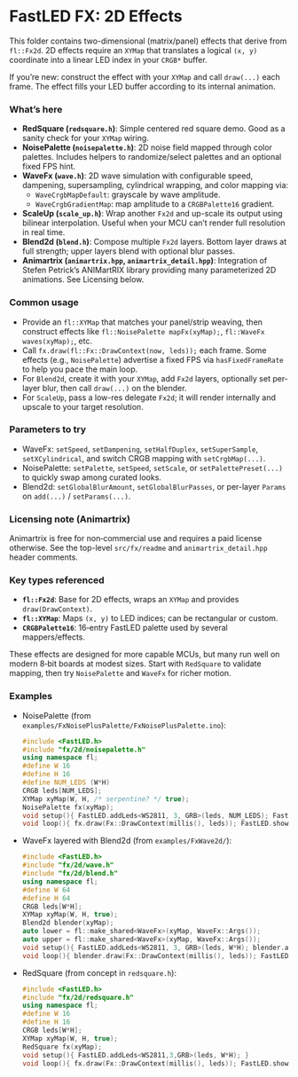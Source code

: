 # FastLED FX: 2D Effects

This folder contains two-dimensional (matrix/panel) effects that derive from `fl::Fx2d`. 2D effects require an `XYMap` that translates a logical `(x, y)` coordinate into a linear LED index in your `CRGB*` buffer.

If you’re new: construct the effect with your `XYMap` and call `draw(...)` each frame. The effect fills your LED buffer according to its internal animation.

### What’s here
- **RedSquare (`redsquare.h`)**: Simple centered red square demo. Good as a sanity check for your `XYMap` wiring.
- **NoisePalette (`noisepalette.h`)**: 2D noise field mapped through color palettes. Includes helpers to randomize/select palettes and an optional fixed FPS hint.
- **WaveFx (`wave.h`)**: 2D wave simulation with configurable speed, dampening, supersampling, cylindrical wrapping, and color mapping via:
  - `WaveCrgbMapDefault`: grayscale by wave amplitude.
  - `WaveCrgbGradientMap`: map amplitude to a `CRGBPalette16` gradient.
- **ScaleUp (`scale_up.h`)**: Wrap another `Fx2d` and up-scale its output using bilinear interpolation. Useful when your MCU can’t render full resolution in real time.
- **Blend2d (`blend.h`)**: Compose multiple `Fx2d` layers. Bottom layer draws at full strength; upper layers blend with optional blur passes.
- **Animartrix (`animartrix.hpp`, `animartrix_detail.hpp`)**: Integration of Stefen Petrick’s ANIMartRIX library providing many parameterized 2D animations. See Licensing below.

### Common usage
- Provide an `fl::XYMap` that matches your panel/strip weaving, then construct effects like `fl::NoisePalette mapFx(xyMap);`, `fl::WaveFx waves(xyMap);`, etc.
- Call `fx.draw(fl::Fx::DrawContext(now, leds));` each frame. Some effects (e.g., `NoisePalette`) advertise a fixed FPS via `hasFixedFrameRate` to help you pace the main loop.
- For `Blend2d`, create it with your `XYMap`, add `Fx2d` layers, optionally set per-layer blur, then call `draw(...)` on the blender.
- For `ScaleUp`, pass a low-res delegate `Fx2d`; it will render internally and upscale to your target resolution.

### Parameters to try
- WaveFx: `setSpeed`, `setDampening`, `setHalfDuplex`, `setSuperSample`, `setXCylindrical`, and switch CRGB mapping with `setCrgbMap(...)`.
- NoisePalette: `setPalette`, `setSpeed`, `setScale`, or `setPalettePreset(...)` to quickly swap among curated looks.
- Blend2d: `setGlobalBlurAmount`, `setGlobalBlurPasses`, or per-layer `Params` on `add(...)` / `setParams(...)`.

### Licensing note (Animartrix)
Animartrix is free for non‑commercial use and requires a paid license otherwise. See the top-level `src/fx/readme` and `animartrix_detail.hpp` header comments.

### Key types referenced
- **`fl::Fx2d`**: Base for 2D effects, wraps an `XYMap` and provides `draw(DrawContext)`.
- **`fl::XYMap`**: Maps `(x, y)` to LED indices; can be rectangular or custom.
- **`CRGBPalette16`**: 16‑entry FastLED palette used by several mappers/effects.

These effects are designed for more capable MCUs, but many run well on modern 8‑bit boards at modest sizes. Start with `RedSquare` to validate mapping, then try `NoisePalette` and `WaveFx` for richer motion.

### Examples
- NoisePalette (from `examples/FxNoisePlusPalette/FxNoisePlusPalette.ino`):
  ```cpp
  #include <FastLED.h>
  #include "fx/2d/noisepalette.h"
  using namespace fl;
  #define W 16
  #define H 16
  #define NUM_LEDS (W*H)
  CRGB leds[NUM_LEDS];
  XYMap xyMap(W, H, /* serpentine? */ true);
  NoisePalette fx(xyMap);
  void setup(){ FastLED.addLeds<WS2811, 3, GRB>(leds, NUM_LEDS); FastLED.setBrightness(96); }
  void loop(){ fx.draw(Fx::DrawContext(millis(), leds)); FastLED.show(); }
  ```
- WaveFx layered with Blend2d (from `examples/FxWave2d/`):
  ```cpp
  #include <FastLED.h>
  #include "fx/2d/wave.h"
  #include "fx/2d/blend.h"
  using namespace fl;
  #define W 64
  #define H 64
  CRGB leds[W*H];
  XYMap xyMap(W, H, true);
  Blend2d blender(xyMap);
  auto lower = fl::make_shared<WaveFx>(xyMap, WaveFx::Args());
  auto upper = fl::make_shared<WaveFx>(xyMap, WaveFx::Args());
  void setup(){ FastLED.addLeds<WS2811, 3, GRB>(leds, W*H); blender.add(lower); blender.add(upper); }
  void loop(){ blender.draw(Fx::DrawContext(millis(), leds)); FastLED.show(); }
  ```
- RedSquare (from concept in `redsquare.h`):
  ```cpp
  #include <FastLED.h>
  #include "fx/2d/redsquare.h"
  using namespace fl;
  #define W 16
  #define H 16
  CRGB leds[W*H];
  XYMap xyMap(W, H, true);
  RedSquare fx(xyMap);
  void setup(){ FastLED.addLeds<WS2811,3,GRB>(leds, W*H); }
  void loop(){ fx.draw(Fx::DrawContext(millis(), leds)); FastLED.show(); }
  ```